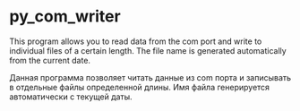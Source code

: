 # py_com_writer

This program allows you to read data from the com port and write to individual files of a certain length. The file name is generated automatically from the current date. 

Данная программа позволяет читать данные из com порта и записывать в отдельные файлы определенной длины. Имя файла генерируется автоматически с текущей даты. 
